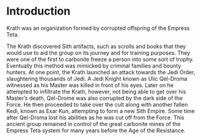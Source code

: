 # Introduction

Krath was an organization formed by corrupted offspring of the Empress Teta.

The Krath discovered Sith artifacts, such as scrolls and books that they would use to aid the group on its journey and for training purposes.
They were one of the first to carbonite freeze a person into some sort of trophy.
Eventually this method was mimicked by criminal families and bounty hunters.
At one point, the Krath launched an attack towards the Jedi Order, slaughtering thousands of Jedi.
A Jedi Knight known as Ulic Qel-Droma witnessed as his Master was killed in front of his eyes.
Later on he attempted to infiltrate the Krath, however, not being able to get over his Master’s death, Qel-Drome was also corrupted by the dark side of the Force.
He then proceeded to take over the cult along with another fallen Kedi, known as Exar Kun, attempting to form a new Sith Empire.
Some time after Qel-Droma lost his abilities as he was cut off from the Force.
This ancient group remained in control of the great carbonite mines of the Empress Teta system for many years before the Age of the Resistance.
